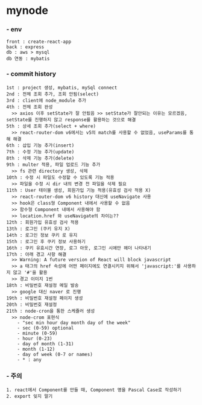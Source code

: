 # mynode
  ### - env
    front : create-react-app
    back : express
    db : aws > mysql
    db 연동 : mybatis
    
  ### - commit history
    1st : project 생성, mybatis, mySql connect
    2nd : 전체 조회 추가, 조회 안됨(select)
    3rd : client에 node_module 추가
    4th : 전체 조회 완성 
      >> axios 이후 setState가 잘 안됬음 >> setState가 잘안되는 이유는 모르겠음, setState를 진행하지 않고 response를 활용하는 것으로 해결
    5th : 상세 조회 추가(select + where)
      >> react-router-dom v6에서는 v5의 match를 사용할 수 없었음, useParams를 통해 해결
    6th : 삽입 기능 추가(insert)
    7th : 수정 기능 추가(update)
    8th : 삭제 기능 추가(delete)
    9th : multer 적용, 파일 업로드 기능 추가
      >> fs 관련 directory 생성, 삭제
    10th : 수정 시 파일도 수정할 수 있도록 기능 적용
      >> 파일을 수정 시 dir 내의 변경 전 파일을 삭제 필요
    11th : User 테이블 생성, 회원가입 기능 적용(유효성 검사 적용 X)
      >> react-router-dom v6 history 대신에 useNavigate 사용
      >> hook은 class형 Component 내에서 사용할 수 없음
      >> 함수형 Component 내에서 사용해야 함
      >> location.href 와 useNavigate의 차이는??
    12th : 회원가입 유효성 검사 적용
    13th : 로그인 (쿠키 유지 X)
    14th : 로그인 정보 쿠키 로 유지
    15th : 로그인 후 쿠키 정보 사용하기
    16th : 쿠키 유효시간 연장, 로그 아웃, 로그인 시에만 헤더 나타내기
    17th : 아래 경고 사항 해결
      >> Warning: A future version of React will block javascript
      >> a 태그의 href 속성에 어떤 페이지에도 연결시키지 위해서 'javascript:'를 사용하지 않고 '#'을 활용
      >> 경고 이미지 1번
    18th : 비밀번호 재설정 메일 발송
      >> google 대신 naver 로 진행
    19th : 비밀번호 재설정 페이지 생성
    20th : 비밀번호 재설정
    21th : node-cron을 통한 스케쥴러 생성
      >> node-crom 표현식
        - "sec min hour day month day of the week"
        - sec (0-59) optional
        - minute (0-59)
        - hour (0-23)
        - day of month (1-31)
        - month (1-12)
        - day of week (0-7 or names)
        - * : any

  ### - 주의
    1. react에서 Component를 만들 때, Component 명을 Pascal Case로 작성하기
    2. export 잊지 말기
